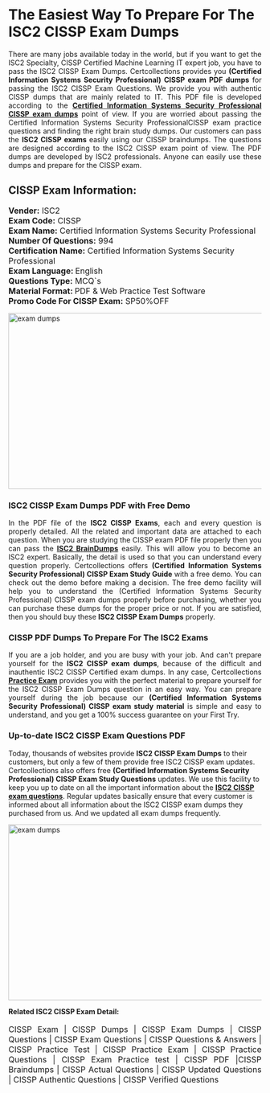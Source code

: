 <h1>The Easiest Way To Prepare For The ISC2 CISSP Exam Dumps</h1> <p style="text-align:justify">There are many jobs available today in the world, but if you want to get the ISC2 Specialty, CISSP Certified Machine Learning IT expert job, you have to pass the ISC2 CISSP Exam Dumps. Certcollections provides you <strong>(Certified Information Systems Security Professional) CISSP exam PDF dumps</strong> for passing the ISC2 CISSP Exam Questions. We provide you with authentic CISSP dumps that are mainly related to IT. This PDF file is developed according to the <a href="https://www.certsofficial.com/isc2/cissp-questions"><strong>Certified Information Systems Security Professional CISSP exam dumps</strong></a> point of view. If you are worried about passing the Certified Information Systems Security ProfessionalCISSP exam practice questions and finding the right brain study dumps. Our customers can pass the <strong>ISC2 CISSP exams </strong>easily using our CISSP braindumps. The questions are designed according to the ISC2 CISSP exam point of view. The PDF dumps are developed by ISC2 professionals. Anyone can easily use these dumps and prepare for the CISSP exam.</p> <h2><strong>CISSP Exam Information:</strong></h2> <p><span style="font-size:16px"><strong>Vender:</strong> ISC2<br /> <strong>Exam Code:</strong> CISSP<br /> <strong>Exam Name:</strong> Certified Information Systems Security Professional<br /> <strong>Number Of Questions:</strong> 994<br /> <strong>Certification Name:</strong> Certified Information Systems Security Professional<br /> <strong>Exam Language: </strong>English<br /> <strong>Questions Type:</strong> MCQ`s<br /> <strong>Material Format: </strong>PDF & Web Practice Test Software<br /> <strong>Promo Code For CISSP Exam:</strong> SP50%OFF</span></p> <p><a href="https://www.certsofficial.com/isc2/cissp-questions" rel="no-follow"><img alt="exam dumps" src="https://www.certcollections.com/uploads/content/certsofficial.jpg" style="height:350px; width:750px" /></a></p> <h3><strong>ISC2 CISSP Exam Dumps PDF with Free Demo</strong></h3> <p style="text-align:justify">In the PDF file of the <strong>ISC2 CISSP Exams</strong>, each and every question is properly detailed. All the related and important data are attached to each question. When you are studying the CISSP exam PDF file properly then you can pass the <a href="https://www.certsofficial.com/isc2-dumps"><strong>ISC2 BrainDumps</strong></a> easily. This will allow you to become an ISC2 expert. Basically, the detail is used so that you can understand every question properly. Certcollections offers <strong>(Certified Information Systems Security Professional) CISSP Exam Study Guide</strong> with a free demo. You can check out the demo before making a decision. The free demo facility will help you to understand the (Certified Information Systems Security Professional) CISSP exam dumps properly before purchasing, whether you can purchase these dumps for the proper price or not. If you are satisfied, then you should buy these <strong>ISC2 CISSP Exam Dumps</strong> properly.</p> <h3><strong>CISSP PDF Dumps To Prepare For The ISC2 Exams</strong></h3> <p style="text-align:justify">If you are a job holder, and you are busy with your job. And can't prepare yourself for the <strong>ISC2 CISSP exam dumps</strong>, because of the difficult and inauthentic ISC2 CISSP Certified exam dumps. In any case, Certcollections <strong><a href="https://www.certsofficial.com/">Practice Exam</a></strong> provides you with the perfect material to prepare yourself for the ISC2 CISSP Exam Dumps question in an easy way. You can prepare yourself during the job because our <strong>(Certified Information Systems Security Professional) CISSP exam study material</strong> is simple and easy to understand, and you get a 100% success guarantee on your First Try.</p> <h3><strong>Up-to-date ISC2 CISSP Exam Questions PDF</strong></h3> <p>Today, thousands of websites provide <strong>ISC2 CISSP Exam Dumps</strong> to their customers, but only a few of them provide free ISC2 CISSP exam updates. Certcollections also offers free <strong>(Certified Information Systems Security Professional) CISSP Exam Study Questions</strong> updates. We use this facility to keep you up to date on all the important information about the <a href="https://www.certsofficial.com/isc2/cissp-questions"><strong>ISC2 CISSP exam questions</strong></a>. Regular updates basically ensure that every customer is informed about all information about the ISC2 CISSP exam dumps they purchased from us. And we updated all exam dumps frequently.</p> <p><a href="https://www.certsofficial.com/isc2/cissp-questions"><img alt="exam dumps " src="https://www.certcollections.com/uploads/content/certsofficial2.jpg" style="height:350px; width:750px" /></a></p> <p style="text-align:justify"><span style="font-size:14px"><strong>Related ISC2 CISSP Exam Detail:</strong></span><br /> <br /> <span style="font-size:16px">CISSP Exam | CISSP Dumps | CISSP Exam Dumps | CISSP Questions | CISSP Exam Questions | CISSP Questions & Answers | CISSP Practice Test | CISSP Practice Exam | CISSP Practice Questions | CISSP Exam Practice test | CISSP PDF |CISSP Braindumps | CISSP Actual Questions | CISSP Updated Questions | CISSP Authentic Questions | CISSP Verified Questions</span></p>
